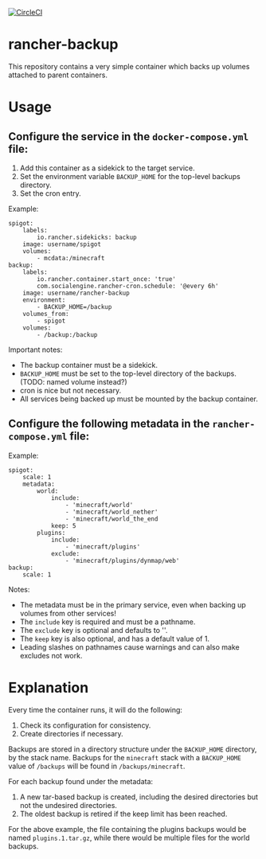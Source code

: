 [![CircleCI](https://circleci.com/gh/mathuin/rancher-backup/tree/master.svg?style=svg)](https://circleci.com/gh/mathuin/rancher-backup/tree/master)
# rancher-backup

This repository contains a very simple container which backs up volumes attached to parent containers.

# Usage

## Configure the service in the `docker-compose.yml` file:

1. Add this container as a sidekick to the target service.
2. Set the environment variable `BACKUP_HOME` for the top-level backups directory.
3. Set the cron entry.

Example:

```
spigot:
	labels:
		io.rancher.sidekicks: backup
	image: username/spigot
	volumes:
		- mcdata:/minecraft
backup:
	labels:
		io.rancher.container.start_once: 'true'
		com.socialengine.rancher-cron.schedule: '@every 6h'
	image: username/rancher-backup
	environment:
		- BACKUP_HOME=/backup
	volumes_from:
		- spigot
	volumes:
		- /backup:/backup
```

Important notes:
* The backup container must be a sidekick.
* `BACKUP_HOME` must be set to the top-level directory of the backups. (TODO: named volume instead?)
* cron is nice but not necessary.
* All services being backed up must be mounted by the backup container.

## Configure the following metadata in the `rancher-compose.yml` file:

Example:

```
spigot:
    scale: 1
	metadata:
        world:
            include:
                - 'minecraft/world'
                - 'minecraft/world_nether'
                - 'minecraft/world_the_end
            keep: 5
        plugins:
            include:
                - 'minecraft/plugins'
            exclude:
                - 'minecraft/plugins/dynmap/web'
backup:
    scale: 1
```

Notes:
* The metadata must be in the primary service, even when backing up volumes from other services!
* The `include` key is required and must be a pathname.
* The `exclude` key is optional and defaults to ''.
* The `keep` key is also optional, and has a default value of 1.
* Leading slashes on pathnames cause warnings and can also make excludes not work.

# Explanation

Every time the container runs, it will do the following:
1. Check its configuration for consistency.
2. Create directories if necessary.

Backups are stored in a directory structure under the `BACKUP_HOME` directory,  by the stack name.  Backups for the `minecraft` stack with a `BACKUP_HOME` value of `/backups` will be found in `/backups/minecraft`.

For each backup found under the metadata:
1. A new tar-based backup is created, including the desired directories but not the undesired directories.
2. The oldest backup is retired if the keep limit has been reached.

For the above example, the file containing the plugins backups would be named `plugins.1.tar.gz`, while there would be multiple files for the world backups.
